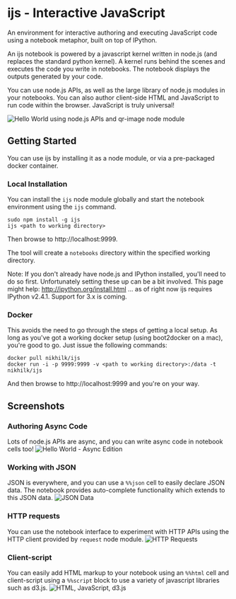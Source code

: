 # ijs - Interactive JavaScript

An environment for interactive authoring and executing JavaScript code using a
notebook metaphor, built on top of IPython.

An ijs notebook is powered by a javascript kernel written in node.js (and
replaces the standard python kernel). A kernel runs behind the scenes and
executes the code you write in notebooks. The notebook displays the outputs
generated by your code.

You can use node.js APIs, as well as the large library of node.js modules
in your notebooks. You can also author client-side HTML and JavaScript to
run code within the browser. JavaScript is truly universal!

![Hello World using node.js APIs and qr-image node module](docs/HelloWorld.png)

## Getting Started
You can use ijs by installing it as a node module, or via a pre-packaged
docker container.

### Local Installation
You can install the `ijs` node module globally and start the notebook
environment using the `ijs` command.

    sudo npm install -g ijs
    ijs <path to working directory>

Then browse to http://localhost:9999.

The tool will create a `notebooks` directory within the specified working
directory.

Note: If you don't already have node.js and IPython installed, you'll need
to do so first. Unfortunately setting these up can be a bit involved. This page
might help: http://ipython.org/install.html ... as of right now ijs requires
IPython v2.4.1. Support for 3.x is coming.

### Docker
This avoids the need to go through the steps of getting a local setup. As
long as you've got a working docker setup (using boot2docker on a mac),
you're good to go. Just issue the following commands:

    docker pull nikhilk/ijs
    docker run -i -p 9999:9999 -v <path to working directory>:/data -t nikhilk/ijs
    
And then browse to http://localhost:9999 and you're on your way.

## Screenshots

### Authoring Async Code
Lots of node.js APIs are async, and you can write async code in notebook
cells too!
![Hello World - Async Edition](docs/HelloWorldAsync.png)

### Working with JSON
JSON is everywhere, and you can use a `%%json` cell to easily declare
JSON data. The notebook provides auto-complete functionality which extends
to this JSON data.
![JSON Data](docs/JSON.png)

### HTTP requests
You can use the notebook interface to experiment with HTTP APIs using the
HTTP client provided by `request` node module.
![HTTP Requests](docs/HTTPRequests.png)

### Client-script
You can easily add HTML markup to your notebook using an `%%html` cell
and client-script using a `%%script` block to use a variety of javascript
libraries such as d3.js.
![HTML, JavaScript, d3.js](docs/ClientScript.png)
